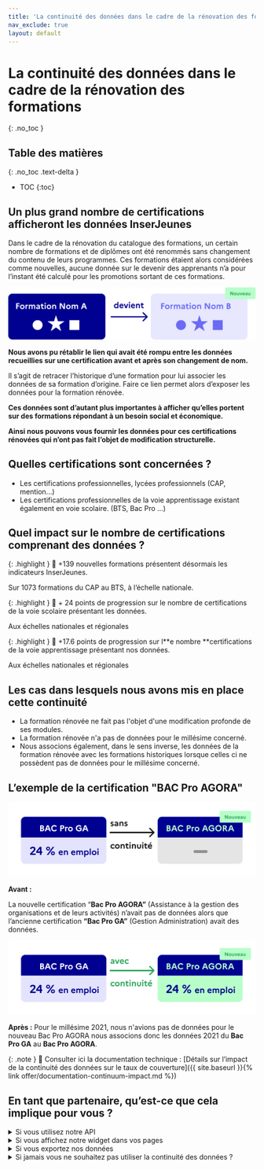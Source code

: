 ```yaml
---
title: 'La continuité des données dans le cadre de la rénovation des formations'
nav_exclude: true
layout: default
---
```


# La continuité des données dans le cadre de la rénovation des formations
{: .no_toc }

## Table des matières
{: .no_toc .text-delta }
- TOC
{:toc}

## Un plus grand nombre de certifications afficheront les données InserJeunes

Dans le cadre de la rénovation du catalogue des formations, un certain nombre de formations et de diplômes ont été renommés sans changement du contenu de leurs programmes. 
Ces formations étaient alors considérées comme nouvelles, aucune donnée sur le devenir des apprenants n’a pour l’instant été calculé pour les promotions sortant de ces formations.

![Le continuum](ancienne_nouvelle_2.svg)

**Nous avons pu rétablir le lien qui avait été rompu entre les données recueillies sur une certification avant et après son changement de nom.**

Il s’agit de retracer l’historique d’une formation pour lui associer les données de sa formation d’origine. Faire ce lien permet alors d’exposer les données pour la formation rénovée. 

**Ces données sont d’autant plus importantes à afficher qu’elles portent sur des formations répondant à un besoin social et économique.**

**Ainsi nous pouvons vous fournir les données pour ces certifications rénovées qui n’ont pas fait l’objet de modification structurelle.**

## Quelles certifications sont concernées ?

- Les certifications professionnelles, lycées professionnels  (CAP, mention…)
- Les certifications professionnelles de la voie apprentissage existant également en voie scolaire. (BTS, Bac Pro …)

## Quel impact sur le nombre de certifications comprenant des données ?

{: .highlight }
🎯 +139 nouvelles formations présentent désormais les indicateurs InserJeunes.

Sur 1073 formations du CAP au BTS, à l’échelle nationale.

{: .highlight }
🎯 + 24 points de progression sur le nombre de certifications de la voie scolaire présentant les données.

Aux échelles nationales et régionales

{: .highlight }
🎯 +17.6 points de progression sur l**e nombre **certifications de la voie apprentissage présentant nos données.

Aux échelles nationales et régionales

## Les cas dans lesquels nous avons mis en place cette continuité

- La formation rénovée ne fait pas l'objet d'une modification profonde de ses modules.
- La formation rénovée n'a pas de données pour le millésime concerné.
- Nous associons également, dans le sens inverse, les données de la formation rénovée avec les formations historiques lorsque celles ci ne possèdent pas de données pour le millésime concerné.

## L’exemple de la certification "BAC Pro AGORA"

![Avant le continuum](changement_de_donnees_2.svg)

**Avant :**

La nouvelle certification “**Bac Pro AGORA”** (Assistance à la gestion des organisations et de leurs activités) n’avait pas de données alors que l’ancienne certification **“Bac Pro GA”** (Gestion Administration) avait des données.

![Après le continuum](Continuite_3.svg)

**Après :**
Pour le millésime 2021, nous n'avions pas de données pour le nouveau Bac Pro AGORA nous associons donc les données 2021 du **Bac Pro GA** au **Bac Pro AGORA**.

{: .note }
📖 Consulter ici la documentation technique : [Détails sur l’impact de la continuité des données sur le taux de couverture]({{ site.baseurl }}{% link offer/documentation-continuum-impact.md %})

## En tant que partenaire, qu’est-ce que cela implique pour vous ?

<details markdown="block">
<summary>Si vous utilisez notre API</summary>

À destination des équipes techniques : 
    
- Mise à jour : **Vous n’avez rien à faire**, le continuum est mis en place automatiquement. Vous pouvez savoir si les données retournées proviennent d’une formation historique en utilisant le champs `donnee_source` (Cf: [documentation API](https://exposition.inserjeunes.beta.gouv.fr/api/doc/))
- **Nous vous conseillons d’ajouter un lien vers** [la documentation InserJeunes](https://documentation.exposition.inserjeunes.beta.gouv.fr/)  **ici présente,** afin de garantir la transparence pour les utilisateurs :
    - Le lien : https://documentation.exposition.inserjeunes.beta.gouv.fr/
    - Un exemple d’affichage de ce lien, ci-dessous en bleu :
    ![Continuum sur LBA.png](Continuum_LBA.png)

</details>

<details markdown="block">
<summary>Si vous affichez notre widget dans vos pages</summary>

- Mise à jour : Vous n’avez rien à faire.
- Le widget ne précise pas si les données proviennent d’une formation historique ou de la formation en elle même car l’information est technique et ne sert pas le lecteur.
    - Afin de garantir la transparence pour les utilisateurs, nous vous conseillons d’ajouter un lien vers l[a documentation InserJeunes ici présente :](https://documentation.exposition.inserjeunes.beta.gouv.fr/) https://documentation.exposition.inserjeunes.beta.gouv.fr/
    ![Module de base.png](Module_de_base.png)
        
</details>

<details markdown="block">
<summary>Si vous exportez nos données</summary>

- Deux champs ont été ajouté lors d’une exportation en format CSV permettant de savoir si les données sont issues d’une formation historique.
    - `donnee_source_code_certification` et `donnee_source_type`

</details>

<details markdown="block">
<summary>Si jamais vous ne souhaitez pas utiliser la continuité des données ?</summary>

- Les règles techniques applicables :
    - Si vous utilisez notre API :
        - Conserver uniquement les données dont le champ`donnee_source.type` contient la valeur `self`
    - Si vous utilisez le widget :
        - Il n’est pas possible de ne pas utiliser la continuité des données. Nous vous conseillons de changer pour un usage de nos données par API.
    - Si vous exporter nos données :
        - Conserver uniquement les données dont le champ `donnee_source_type` contient la valeur `self`

</details>